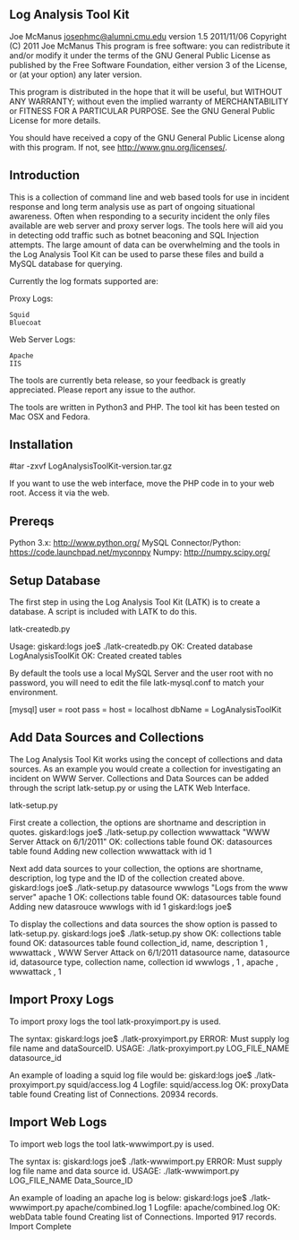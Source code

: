Log Analysis Tool Kit 
---------------------
Joe McManus josephmc@alumni.cmu.edu
version 1.5 2011/11/06
Copyright (C) 2011 Joe McManus
This program is free software: you can redistribute it and/or modify
it under the terms of the GNU General Public License as published by
the Free Software Foundation, either version 3 of the License, or
(at your option) any later version.

This program is distributed in the hope that it will be useful,
but WITHOUT ANY WARRANTY; without even the implied warranty of
MERCHANTABILITY or FITNESS FOR A PARTICULAR PURPOSE.  See the
GNU General Public License for more details.

You should have received a copy of the GNU General Public License
along with this program.  If not, see <http://www.gnu.org/licenses/>.

Introduction
---------------------
This is a collection of command line and web based tools for use in incident response and long term analysis use as part of ongoing situational awareness. Often when responding to a security incident the only files available are web server  and proxy server logs. The tools here will aid you in detecting odd traffic such as botnet beaconing and SQL Injection attempts. The large amount of data can be overwhelming and the tools in the Log Analysis Tool Kit can be used to parse these files and build a MySQL database for querying.

Currently the log formats supported are:

Proxy Logs:

    Squid
    Bluecoat

Web Server Logs:

    Apache
    IIS

The tools are currently beta release, so your feedback is greatly appreciated. Please report any issue to the author. 

The tools are written in Python3 and PHP. The tool kit has been tested on Mac OSX and Fedora.


Installation
-----------------
#tar -zxvf LogAnalysisToolKit-version.tar.gz  

If you want to use the web interface, move the PHP code in to your web root. Access it via the web. 

Prereqs
-----------------
Python 3.x: http://www.python.org/
MySQL Connector/Python: https://code.launchpad.net/myconnpy 
Numpy: http://numpy.scipy.org/

Setup Database
-----------------
The first step in using the Log Analysis Tool Kit (LATK) is to create a database. A script is included with LATK to do this. 

latk-createdb.py

Usage:
giskard:logs joe$ ./latk-createdb.py
OK: Created database LogAnalysisToolKit
OK: Created created tables

By default the tools use a local MySQL Server and the user root with no password, you will need to edit the file latk-mysql.conf to match your environment.

[mysql]
user = root
pass =
host = localhost
dbName = LogAnalysisToolKit

Add Data Sources and Collections
-----------------
The Log Analysis Tool Kit works using the concept of  collections and data sources. As an example you would create a collection for investigating an incident on WWW Server. Collections and Data Sources can be added through the script latk-setup.py or using the LATK Web Interface.

latk-setup.py 

First create a collection, the options are shortname and description in quotes.
giskard:logs joe$ ./latk-setup.py collection wwwattack "WWW Server Attack on 6/1/2011"
OK: collections table found
OK: datasources table found
Adding new collection wwwattack with id 1

Next add data sources to your collection, the options are shortname, description, log type and the ID of the collection created above.
giskard:logs joe$ ./latk-setup.py datasource wwwlogs "Logs from the www server" apache 1
OK: collections table found
OK: datasources table found
Adding new datasrouce wwwlogs with id 1
giskard:logs joe$

To display the collections and data sources the show option is passed to latk-setup.py.
giskard:logs joe$ ./latk-setup.py show
OK: collections table found
OK: datasources table found
collection_id, name, description
1 , wwwattack , WWW Server Attack on 6/1/2011
datasource name, datasource id, datasource type,  collection name, collection id
wwwlogs , 1 , apache , wwwattack , 1

Import Proxy Logs
-----------------
To import proxy logs the tool latk-proxyimport.py is used. 

The syntax: 
giskard:logs joe$ ./latk-proxyimport.py
ERROR: Must supply log file name and dataSourceID.
USAGE: ./latk-proxyimport.py LOG_FILE_NAME datasource_id

An example of loading a squid log file would be:
giskard:logs joe$ ./latk-proxyimport.py squid/access.log 4
Logfile: squid/access.log
OK: proxyData table found
Creating list of Connections.
20934 records.

Import Web Logs
-----------------
To import web logs the tool latk-wwwimport.py is used.

The syntax is:
giskard:logs joe$ ./latk-wwwimport.py
ERROR: Must supply log file name and data source id.
USAGE: ./latk-wwwimport.py LOG_FILE_NAME Data_Source_ID

An example of loading an apache log is below:
giskard:logs joe$ ./latk-wwwimport.py apache/combined.log 1
Logfile: apache/combined.log
OK: webData table found
Creating list of Connections.
Imported 917 records.
Import Complete

